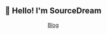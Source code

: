 <h2 align="center">👋 Hello! I'm SourceDream</h2>
<p align="center">
  <a href="https://blog.sourcedream.cn">Blog</a>
</p>

<!-- ![Top Langs](https://github-readme-stats.vercel.app/api/top-langs/?username=source-dream&layout=compact&theme=tokyonight)-->


<!--
**source-dream/source-dream** is a ✨ _special_ ✨ repository because its `README.md` (this file) appears on your GitHub profile.

Here are some ideas to get you started:

- 🔭 I’m currently working on ...
- 🌱 I’m currently learning ...
- 👯 I’m looking to collaborate on ...
- 🤔 I’m looking for help with ...
- 💬 Ask me about ...
- 📫 How to reach me: ...
- 😄 Pronouns: ...
- ⚡ Fun fact: ...
-->
